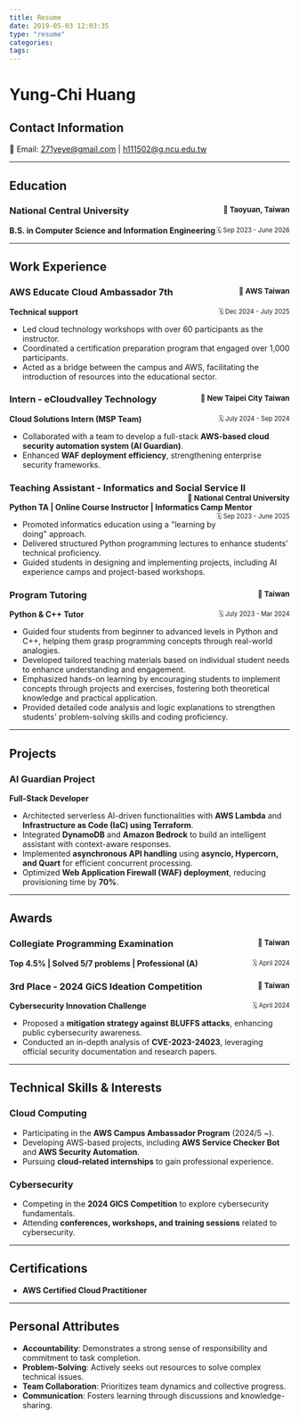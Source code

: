 ```yaml
---
title: Resume
date: 2019-05-03 12:03:35
type: "resume"
categories:
tags:
---
```


# **Yung-Chi Huang**  

## Contact Information  
📧 Email: 271yeye@gmail.com | h111502@g.ncu.edu.tw  

---

## **Education**  

### **National Central University** <span style="float: right;  font-size: 0.8em;">📍 Taoyuan, Taiwan</span>  
**B.S. in Computer Science and Information Engineering** <span style="float: right;  font-size: 0.8em;">🗓️ Sep 2023 - June 2026</span>  

---

## **Work Experience**  

### **AWS Educate Cloud Ambassador 7th** <span style="float: right;  font-size: 0.8em;">📍 AWS Taiwan</span>  
**Technical support** <span style="float: right;  font-size: 0.8em;">🗓️ Dec 2024 - July 2025</span>  

- Led cloud technology workshops with over 60 participants as the instructor.
- Coordinated a certification preparation program that engaged over 1,000 participants.
- Acted as a bridge between the campus and AWS, facilitating the introduction of resources into the educational sector.  


### **Intern - eCloudvalley Technology** <span style="float: right;  font-size: 0.8em;">📍 New Taipei City Taiwan</span>  
**Cloud Solutions Intern (MSP Team)** <span style="float: right;  font-size: 0.8em;">🗓️ July 2024 - Sep 2024</span>  

- Collaborated with a team to develop a full-stack **AWS-based cloud security automation system (AI Guardian)**.  
- Enhanced **WAF deployment efficiency**, strengthening enterprise security frameworks.  

### **Teaching Assistant - Informatics and Social Service II** <span style="float: right;  font-size: 0.8em;">📍 National Central University</span>  
**Python TA | Online Course Instructor | Informatics Camp Mentor** <span style="float: right;  font-size: 0.8em;">🗓️ Sep 2023 - June 2025</span>  

- Promoted informatics education using a "learning by doing" approach.  
- Delivered structured Python programming lectures to enhance students’ technical proficiency.  
- Guided students in designing and implementing projects, including AI experience camps and project-based workshops.  

### **Program Tutoring** <span style="float: right;  font-size: 0.8em;">📍 Taiwan</span>  
**Python & C++ Tutor** <span style="float: right;  font-size: 0.8em;">🗓️ July 2023 - Mar 2024</span>  

- Guided four students from beginner to advanced levels in Python and C++, helping them grasp programming concepts through real-world analogies.  
- Developed tailored teaching materials based on individual student needs to enhance understanding and engagement.  
- Emphasized hands-on learning by encouraging students to implement concepts through projects and exercises, fostering both theoretical knowledge and practical application.  
- Provided detailed code analysis and logic explanations to strengthen students' problem-solving skills and coding proficiency.  


---

## **Projects**
### **AI Guardian Project** 
**Full-Stack Developer** 

- Architected serverless AI-driven functionalities with **AWS Lambda** and **Infrastructure as Code (IaC) using Terraform**.  
- Integrated **DynamoDB** and **Amazon Bedrock** to build an intelligent assistant with context-aware responses.  
- Implemented **asynchronous API handling** using **asyncio, Hypercorn, and Quart** for efficient concurrent processing.  
- Optimized **Web Application Firewall (WAF) deployment**, reducing provisioning time by **70%**.  

---

## **Awards**  

### **Collegiate Programming Examination** <span style="float: right;  font-size: 0.8em;">📍 Taiwan</span>  
**Top 4.5% | Solved 5/7 problems | Professional (A)** <span style="float: right;  font-size: 0.8em;">🗓️ April 2024</span>  

### **3rd Place - 2024 GiCS Ideation Competition** <span style="float: right;  font-size: 0.8em;">📍 Taiwan</span>  
**Cybersecurity Innovation Challenge** <span style="float: right;  font-size: 0.8em;">🗓️ April 2024</span>  

- Proposed a **mitigation strategy against BLUFFS attacks**, enhancing public cybersecurity awareness.  
- Conducted an in-depth analysis of **CVE-2023-24023**, leveraging official security documentation and research papers.  

---

## **Technical Skills & Interests**  

### **Cloud Computing**  
- Participating in the **AWS Campus Ambassador Program** (2024/5 ~).  
- Developing AWS-based projects, including **AWS Service Checker Bot** and **AWS Security Automation**.  
- Pursuing **cloud-related internships** to gain professional experience.  

### **Cybersecurity**  
- Competing in the **2024 GICS Competition** to explore cybersecurity fundamentals.  
- Attending **conferences, workshops, and training sessions** related to cybersecurity.  

---

## **Certifications**  
- **AWS Certified Cloud Practitioner**  

---

## **Personal Attributes**  
- **Accountability**: Demonstrates a strong sense of responsibility and commitment to task completion.  
- **Problem-Solving**: Actively seeks out resources to solve complex technical issues.  
- **Team Collaboration**: Prioritizes team dynamics and collective progress.  
- **Communication**: Fosters learning through discussions and knowledge-sharing.  
